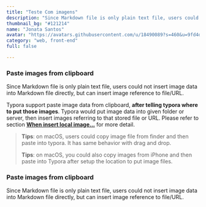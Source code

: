 ```yaml
---
title: "Teste Com imagens"
description: "Since Markdown file is only plain text file, users could not insert image data into Markdown file directly, but can insert image reference to file/URL."
thumbnail_bg: "#121214"
name: "Jonata Santos"
avatar: "https://avatars.githubusercontent.com/u/18490089?s=460&u=9fd4dd2e3b11aa1c585914a5360c0da0af00dfb7&v=4"
category: "web, front-end"
full: false

---
```




### Paste images from clipboard

Since Markdown file is only plain text file, users could not insert image data into Markdown file directly, but can insert image reference to file/URL. 

Typora support paste image data from clipboard, **after telling typora where to put those images**. Typora would put image data into given folder or server, then insert images referring to that stored file or URL. Please refer to section **[When insert local image…](#when-insert-local-image…)** for more detail.

> **Tips**: on macOS, users could copy image file from finder and then paste into typora. It has same behavior with drag and drop.
>
> **Tips**: on macOS, you could also copy images from iPhone and then paste into Typora after setup the location to put image files.

<script src="https://gist.github.com/jonatafsa/888a3c8801534123fbcdfe6a5445575e.js"></script>

### Paste images from clipboard

Since Markdown file is only plain text file, users could not insert image data into Markdown file directly, but can insert image reference to file/URL. 
